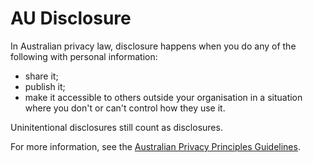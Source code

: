 # AU Disclosure

In Australian privacy law, disclosure happens when you do any of the following with personal information:
- share it;
- publish it;
- make it accessible to others outside your organisation in a situation where you don't or can't control how they use it.

 Uninitentional disclosures still count as disclosures.

 For more information, see the [Australian Privacy Principles Guidelines](https://www.oaic.gov.au/agencies-and-organisations/app-guidelines/chapter-b-key-concepts#disclosure).

